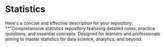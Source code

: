 # Statistics
Here's a concise and effective description for your repository:    **"Comprehensive statistics repository featuring detailed notes, practice questions, and essential concepts. Designed for learners and professionals aiming to master statistics for data science, analytics, and beyond.
